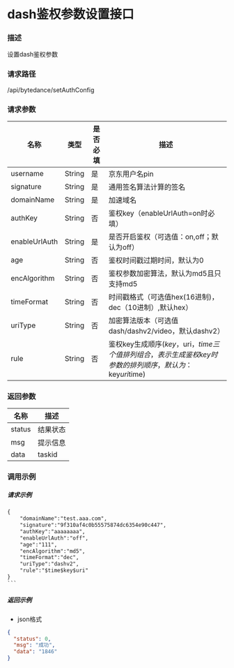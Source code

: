 # dash鉴权参数设置接口

### 描述

设置dash鉴权参数



### 请求路径

/api/bytedance/setAuthConfig



### 请求参数

| **名称**      | **类型** | **是否必填** | **描述**                          |
| ----------- | ------ | -------- | ------------------------------- |
| username      | String | 是        | 京东用户名pin                          |
| signature  | String | 是        | 通用签名算法计算的签名 |
| domainName      | String | 是      | 加速域名 |
| authKey | String | 否       | 鉴权key（enableUrlAuth=on时必填） |
| enableUrlAuth | String | 是        | 是否开启鉴权（可选值：on,off；默认为off）    |
| age | String | 否       | 鉴权时间戳过期时间，默认为0 |
| encAlgorithm | String | 否       | 鉴权参数加密算法，默认为md5且只支持md5 |
| timeFormat | String | 否       | 时间戳格式（可选值hex(16进制)，dec（10进制）,默认hex） |
| uriType       | String | 否       | 加密算法版本（可选值dash/dashv2/video，默认dashv2） |
| rule | String | 否 | 鉴权key生成顺序($key，$uri，$time三个值排列组合，表示生成鉴权key时参数的排列顺序，默认为：$key$uri$time) |
### 返回参数

| **名称**         | **描述**               |
| -------------- | -------------------- |
| status      | 结果状态                 |
| msg | 提示信息                   |
| data        | taskid           |


### 调用示例

##### 请求示例
```html
{
	"domainName":"test.aaa.com",
	"signature":"9f310af4c0b55575874dc6354e90c447",
	"authKey":"aaaaaaaa",
	"enableUrlAuth":"off",
	"age":"111",
	"encAlgorithm":"md5",
	"timeFormat":"dec",
	"uriType":"dashv2",
	"rule":"$time$key$uri"
}
​```
```

##### 返回示例

* json格式

```json
{
  "status": 0,
  "msg": "成功",
  "data": "1846"
}
```

```

```
